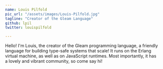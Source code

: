 ```yaml
---
name: Louis Pilfold
pic_url: "/assets/images/Louis-Pilfold.jpg"
tagline: "Creator of the Gleam Language"
github: lpil
twitter: louispilfold

---
```

Hello! I'm Louis, the creator of the Gleam programming language, a friendly language for building type-safe systems that scale! It runs on the Erlang virtual machine, as well as on JavaScript runtimes. Most importantly, it has a lovely and vibrant community, so come say hi!
